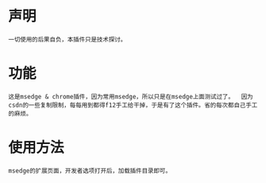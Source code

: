  # 声明
    一切使用的后果自负，本插件只是技术探讨。
    
# 功能
    这是msedge & chrome插件，因为常用msedge，所以只是在msedge上面测试过了。  因为csdn的一些复制限制，每每用到都得f12手工给干掉，于是有了这个插件。省的每次都自己手工的麻烦。

# 使用方法
    msedge的扩展页面，开发者选项打开后，加载插件目录即可。
